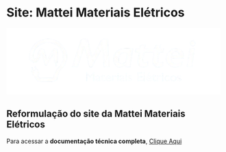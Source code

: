 <h1> Site: Mattei Materiais Elétricos </h1> <img src="img/logo-mattei-br500.png.png" alt="logo">
<br>
<h2>Reformulação do site da Mattei Materiais Elétricos</h2>
<p> Para acessar a <strong>documentação técnica completa</strong>, <a href="https://github.com/rhuanboeira/site-mattei-main/blob/b6cb8a96e2077246d86404e07dcc4b1053203b3e/Projeto-Mattei.pdf"> Clique Aqui</a></p>
